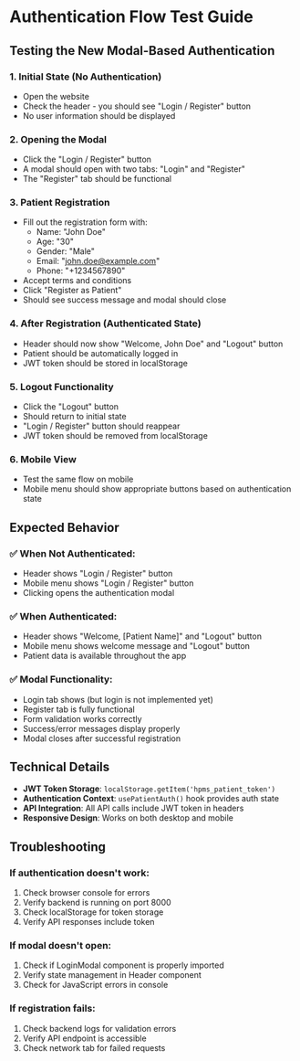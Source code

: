 # Authentication Flow Test Guide

## Testing the New Modal-Based Authentication

### 1. **Initial State (No Authentication)**
- Open the website
- Check the header - you should see "Login / Register" button
- No user information should be displayed

### 2. **Opening the Modal**
- Click the "Login / Register" button
- A modal should open with two tabs: "Login" and "Register"
- The "Register" tab should be functional

### 3. **Patient Registration**
- Fill out the registration form with:
  - Name: "John Doe"
  - Age: "30"
  - Gender: "Male"
  - Email: "john.doe@example.com"
  - Phone: "+1234567890"
- Accept terms and conditions
- Click "Register as Patient"
- Should see success message and modal should close

### 4. **After Registration (Authenticated State)**
- Header should now show "Welcome, John Doe" and "Logout" button
- Patient should be automatically logged in
- JWT token should be stored in localStorage

### 5. **Logout Functionality**
- Click the "Logout" button
- Should return to initial state
- "Login / Register" button should reappear
- JWT token should be removed from localStorage

### 6. **Mobile View**
- Test the same flow on mobile
- Mobile menu should show appropriate buttons based on authentication state

## Expected Behavior

### ✅ **When Not Authenticated:**
- Header shows "Login / Register" button
- Mobile menu shows "Login / Register" button
- Clicking opens the authentication modal

### ✅ **When Authenticated:**
- Header shows "Welcome, [Patient Name]" and "Logout" button
- Mobile menu shows welcome message and "Logout" button
- Patient data is available throughout the app

### ✅ **Modal Functionality:**
- Login tab shows (but login is not implemented yet)
- Register tab is fully functional
- Form validation works correctly
- Success/error messages display properly
- Modal closes after successful registration

## Technical Details

- **JWT Token Storage**: `localStorage.getItem('hpms_patient_token')`
- **Authentication Context**: `usePatientAuth()` hook provides auth state
- **API Integration**: All API calls include JWT token in headers
- **Responsive Design**: Works on both desktop and mobile

## Troubleshooting

### If authentication doesn't work:
1. Check browser console for errors
2. Verify backend is running on port 8000
3. Check localStorage for token storage
4. Verify API responses include token

### If modal doesn't open:
1. Check if LoginModal component is properly imported
2. Verify state management in Header component
3. Check for JavaScript errors in console

### If registration fails:
1. Check backend logs for validation errors
2. Verify API endpoint is accessible
3. Check network tab for failed requests
